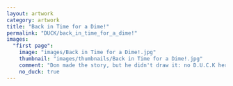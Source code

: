 ```yaml
---
layout: artwork
category: artwork
title: "Back in Time for a Dime!"
permalink: "DUCK/back_in_time_for_a_dime!"
images:
  "first page":
    image: "images/Back in Time for a Dime!.jpg"
    thumbnail: "images/thumbnails/Back in Time for a Dime!.jpg"
    comment: "Don made the story, but he didn't draw it: no D.U.C.K here."
    no_duck: true
---
```


